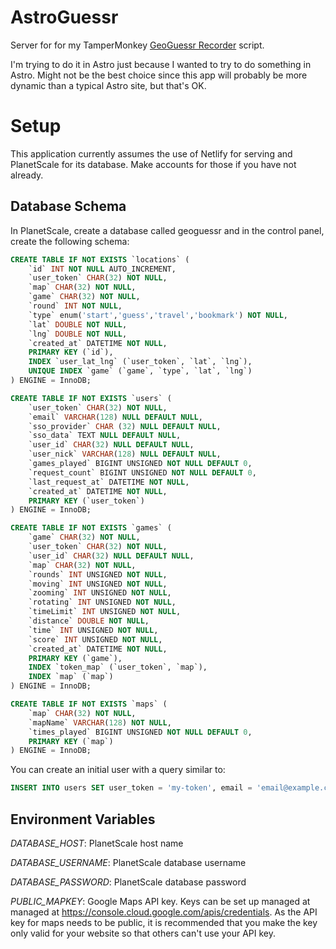 # AstroGuessr

Server for for my TamperMonkey [GeoGuessr Recorder](https://github.com/theyak/geoguessr-recorder) script.

I'm trying to do it in Astro just because I wanted to try to do something in Astro.
Might not be the best choice since this app will probably be more dynamic than
a typical Astro site, but that's OK.

# Setup
This application currently assumes the use of Netlify for serving and PlanetScale
for its database. Make accounts for those if you have not already.

## Database Schema

In PlanetScale, create a database called geoguessr and in the control panel,
create the following schema:

```sql
CREATE TABLE IF NOT EXISTS `locations` (
	`id` INT NOT NULL AUTO_INCREMENT,
	`user_token` CHAR(32) NOT NULL,
	`map` CHAR(32) NOT NULL,
	`game` CHAR(32) NOT NULL,
	`round` INT NOT NULL,
	`type` enum('start','guess','travel','bookmark') NOT NULL,
	`lat` DOUBLE NOT NULL,
	`lng` DOUBLE NOT NULL,
	`created_at` DATETIME NOT NULL,
	PRIMARY KEY (`id`),
	INDEX `user_lat_lng` (`user_token`, `lat`, `lng`),
	UNIQUE INDEX `game` (`game`, `type`, `lat`, `lng`)
) ENGINE = InnoDB;
```

```sql
CREATE TABLE IF NOT EXISTS `users` (
	`user_token` CHAR(32) NOT NULL,
	`email` VARCHAR(128) NULL DEFAULT NULL,
	`sso_provider` CHAR (32) NULL DEFAULT NULL,
	`sso_data` TEXT NULL DEFAULT NULL,
	`user_id` CHAR(32) NULL DEFAULT NULL,
	`user_nick` VARCHAR(128) NULL DEFAULT NULL,
	`games_played` BIGINT UNSIGNED NOT NULL DEFAULT 0,
	`request_count` BIGINT UNSIGNED NOT NULL DEFAULT 0,
	`last_request_at` DATETIME NOT NULL,
	`created_at` DATETIME NOT NULL,
	PRIMARY KEY (`user_token`)
) ENGINE = InnoDB;
```

```sql
CREATE TABLE IF NOT EXISTS `games` (
	`game` CHAR(32) NOT NULL,
	`user_token` CHAR(32) NOT NULL,
	`user_id` CHAR(32) NULL DEFAULT NULL,
	`map` CHAR(32) NOT NULL,
	`rounds` INT UNSIGNED NOT NULL,
	`moving` INT UNSIGNED NOT NULL,
	`zooming` INT UNSIGNED NOT NULL,
	`rotating` INT UNSIGNED NOT NULL,
	`timeLimit` INT UNSIGNED NOT NULL,
	`distance` DOUBLE NOT NULL,
	`time` INT UNSIGNED NOT NULL,
	`score` INT UNSIGNED NOT NULL,
	`created_at` DATETIME NOT NULL,
	PRIMARY KEY (`game`),
	INDEX `token_map` (`user_token`, `map`),
	INDEX `map` (`map`)
) ENGINE = InnoDB;
```

```sql
CREATE TABLE IF NOT EXISTS `maps` (
	`map` CHAR(32) NOT NULL,
	`mapName` VARCHAR(128) NOT NULL,
	`times_played` BIGINT UNSIGNED NOT NULL DEFAULT 0,
	PRIMARY KEY (`map`)
) ENGINE = InnoDB;
```

You can create an initial user with a query similar to:

```sql
INSERT INTO users SET user_token = 'my-token', email = 'email@example.com', request_count = 1, last_request_at = NOW(), created_at = NOW();
```

## Environment Variables
*DATABASE_HOST*: PlanetScale host name

*DATABASE_USERNAME*: PlanetScale database username

*DATABASE_PASSWORD*: PlanetScale database password

*PUBLIC_MAPKEY*: Google Maps API key. Keys can be set up managed at
managed at https://console.cloud.google.com/apis/credentials.
As the API key for maps needs to be public, it is recommended that you
make the key only valid for your website so that others can't use your API key.
